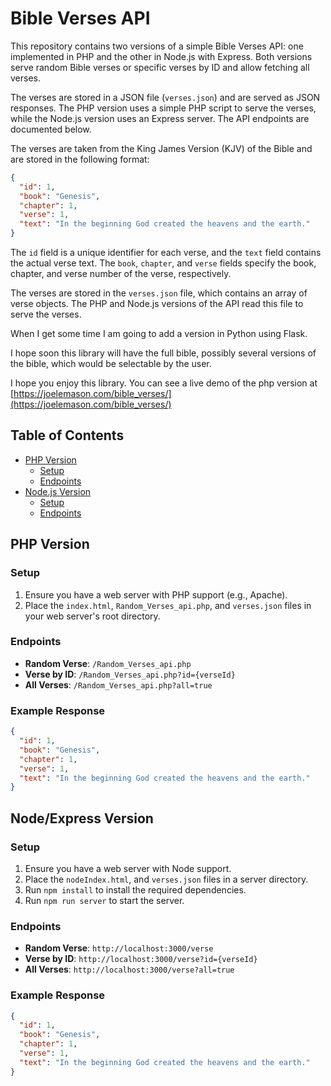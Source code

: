 # Bible Verses API

This repository contains two versions of a simple Bible Verses API: one implemented in PHP and the other in Node.js with Express. Both versions serve random Bible verses or specific verses by ID and allow fetching all verses.

The verses are stored in a JSON file (`verses.json`) and are served as JSON responses. The PHP version uses a simple PHP script to serve the verses, while the Node.js version uses an Express server. The API endpoints are documented below.

The verses are taken from the King James Version (KJV) of the Bible and are stored in the following format:

```json
{
  "id": 1,
  "book": "Genesis",
  "chapter": 1,
  "verse": 1,
  "text": "In the beginning God created the heavens and the earth."
}
```

The `id` field is a unique identifier for each verse, and the `text` field contains the actual verse text. The `book`, `chapter`, and `verse` fields specify the book, chapter, and verse number of the verse, respectively.

The verses are stored in the `verses.json` file, which contains an array of verse objects. The PHP and Node.js versions of the API read this file to serve the verses.

When I get some time I am going to add a version in Python using Flask.

I hope soon this library will have the full bible, possibly several versions of the bible, which would be selectable by the user.

I hope you enjoy this library. You can see a live demo of the php version at [https://joelemason.com/bible_verses/](https://joelemason.com/bible_verses/)

## Table of Contents

- [PHP Version](#php-version)
  - [Setup](#setup)
  - [Endpoints](#endpoints)
- [Node.js Version](#nodejs-version)
  - [Setup](#setup-1)
  - [Endpoints](#endpoints-1)

## PHP Version

### Setup

1. Ensure you have a web server with PHP support (e.g., Apache).
2. Place the `index.html`, `Random_Verses_api.php`, and `verses.json` files in your web server's root directory.

### Endpoints

- **Random Verse**: `/Random_Verses_api.php`
- **Verse by ID**: `/Random_Verses_api.php?id={verseId}`
- **All Verses**: `/Random_Verses_api.php?all=true`

### Example Response

```json
{
  "id": 1,
  "book": "Genesis",
  "chapter": 1,
  "verse": 1,
  "text": "In the beginning God created the heavens and the earth."
}
```

## Node/Express Version

### Setup

1. Ensure you have a web server with Node support.
2. Place the `nodeIndex.html`, and `verses.json` files in a server directory.
3. Run `npm install` to install the required dependencies.
4. Run `npm run server` to start the server.

### Endpoints

- **Random Verse**: `http://localhost:3000/verse`
- **Verse by ID**: `http://localhost:3000/verse?id={verseId}`
- **All Verses**: `http://localhost:3000/verse?all=true`

### Example Response

```json
{
  "id": 1,
  "book": "Genesis",
  "chapter": 1,
  "verse": 1,
  "text": "In the beginning God created the heavens and the earth."
}
```
